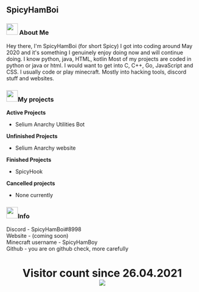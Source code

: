 ## SpicyHamBoi

<p align="center">
  <h3> <img src="https://emojis.slackmojis.com/emojis/images/1611858020/12259/cool_cat.gif?1611858020" width="30"/> About Me </h3>
</p>

Hey there, I'm SpicyHamBoi (for short Spicy) I got into coding around May 2020 and it's something I genuinely enjoy doing now and will continue doing. I know python, java, HTML, kotlin Most of my projects are coded in python or java or html. I would want to get into C, C++, Go, JavaScript and CSS. I usually code or play minecraft. Mostly into hacking tools, discord stuff and websites. 

<p align="center">
  <h3> <img src="https://emojis.slackmojis.com/emojis/images/1611858020/12259/cool_cat.gif?1611858020" width="30"/>My projects</h3>
</p>

**Active Projects** <br>
- Selium Anarchy Utilities Bot

**Unfinished Projects** <br>
- Selium Anarchy website

**Finished Projects** <br>
- SpicyHook


**Cancelled projects** <br>
- None currently

<p align="center">
  <h3> <img src="https://emojis.slackmojis.com/emojis/images/1611858020/12259/cool_cat.gif?1611858020" width="30"/>Info</h3>
</p>

Discord - SpicyHamBoi#8998 <br />
Website - (coming soon)<br />
Minecraft username - SpicyHamBoy <br />
Github - you are on github check, more carefully<br />


<p> 
  <h1 align="center">Visitor count since 26.04.2021<br>
  <img src="https://profile-counter.glitch.me/SpicyHamboi/count.svg" />
    </h1>
</p>

